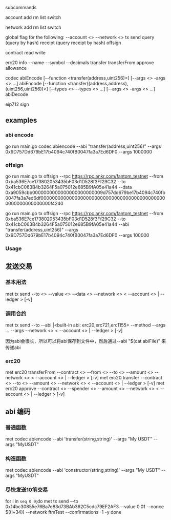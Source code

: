 subcommands

account
    add
    rm
    list
    switch

network
    add
    rm
    list
    switch

global flag for the following:
--account <>
--network <>
tx
    send
    query (query by hash)
    receipt (query receipt by hash)
    offsign

contract
    read
    write

erc20
    info --name --symbol --decimals
    transfer
    transferFrom
    approve
    allowance

codec
    abiEncode [--function <transfer(address,uint256)>] [--args <> -args <> ...]
    abiEncode [--function <transfer((address,address),(uint256,uint256))>] [--types <> --types <> ...] [--args <> -args <> ...]
    abiDecode

eip712
    sign


## examples
### abi encode
 go run main.go codec abiencode --abi "transfer(address,uint256)" --args 0x9D757Dd679bE17b4094c740fB0047fa3a7Ed6DF0 --args 1000000

 ### offsign
 go run main.go tx offsign --rpc  https://rpc.ankr.com/fantom_testnet --from 0xba536E7ce173802053435bF03d1D528f3Ff29C32 --to 0x41cbC063B4b3264F5a075012e685B9fA05e41a44 --data 0xa9059cbb0000000000000000000000009d757dd679be17b4094c740fb0047fa3a7ed6df000000000000000000000000000000000000000000000000000000000000f4240

go run main.go tx offsign --rpc  https://rpc.ankr.com/fantom_testnet --from 0xba536E7ce173802053435bF03d1D528f3Ff29C32 --to 0x41cbC063B4b3264F5a075012e685B9fA05e41a44 --abi "transfer(address,uint256)" --args 0x9D757Dd679bE17b4094c740fB0047fa3a7Ed6DF0 --args 100000

### Usage
## 发送交易
### 基本用法
met tx send --to <> --value <> --data <> --network <> < --account <> | --ledger > [-v]

### 调用合约
met tx send --to <contractAddress> --abi <abi string>|<built-in abi: erc20,erc721,erc1155> --method <methodName> --args <arg1> ... --args <argN> --network <> < --account <> | --ledger > [-v]

因为abi会很长，所以可以将abi保存到文件中，然后通过--abi "$(cat abiFile)" 来传递abi

### erc20
met erc20 transferFrom --contract <> --from <> --to <> --amount <> --network <> < --account <> | --ledger > [-v]
met erc20 transfer --contract <> --to <> --amount <> --network <> < --account <> | --ledger > [-v]
met erc20 approve --contract <> --spender <> --amount <> --network <> < --account <> | --ledger > [-v]

## abi 编码
### 普通函数
met codec abiencode --abi 'transfer(string,string)' --args "My USDT" --args "MyUSDT"
### 构造函数
met codec abiencode --abi 'constructor(string,string)' --args "My USDT" --args "MyUSDT"

### 尽快发送10笔交易
for i in `seq 0 9`;do met tx send --to 0x14bc30855e76Ba7e83d73BAb362C5cdc79EF2AF3 --value 0.01 --nonce $((i+34)) --network ftmTest --confirmations -1 -y
done
